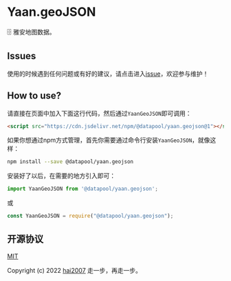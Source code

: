 # Yaan.geoJSON
🗄️ 雅安地图数据。

## Issues
使用的时候遇到任何问题或有好的建议，请点击进入[issue](https://github.com/hai2007/datapool/issues)，欢迎参与维护！

## How to use?

请直接在页面中加入下面这行代码，然后通过```YaanGeoJSON```即可调用：

```html
<script src="https://cdn.jsdelivr.net/npm/@datapool/yaan.geojson@1"></script>
```

如果你想通过npm方式管理，首先你需要通过命令行安装``````YaanGeoJSON``````，就像这样：

```bash
npm install --save @datapool/yaan.geojson
```

安装好了以后，在需要的地方引入即可：

```js
import YaanGeoJSON from '@datapool/yaan.geojson';
```

或

```js
const YaanGeoJSON = require("@datapool/yaan.geojson");
```

开源协议
---------------------------------------
[MIT](https://github.com/hai2007/datapool/blob/master/LICENSE)

Copyright (c) 2022 [hai2007](https://hai2007.gitee.io/sweethome/) 走一步，再走一步。
